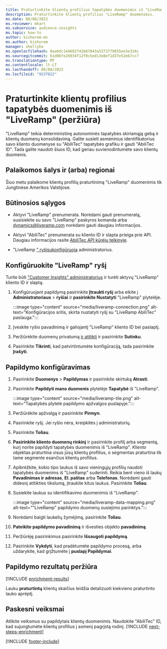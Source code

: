 ```yaml
---
title: Praturtinkite klientų profilius tapatybės duomenimis iš "LiveRamp" (peržiūra)
description: Praturtinkite klientų profilius "LiveRamp" duomenimis.
ms.date: 08/08/2022
ms.reviewer: mhart
ms.subservice: audience-insights
ms.topic: how-to
author: kishorem-ms
ms.author: kishorem
manager: shellyha
ms.openlocfilehash: 0aa6dc144602741b87843a5373779855ee3e334c
ms.sourcegitcommit: b1d06fe26934f12f0c5ed13e8ef1d37e52e67cc7
ms.translationtype: MT
ms.contentlocale: lt-LT
ms.lasthandoff: 08/08/2022
ms.locfileid: "9237822"
---
```

# <a name="enrich-customer-profiles-with-identity-data-from-liveramp-preview"></a>Praturtinkite klientų profilius tapatybės duomenimis iš "LiveRamp" (peržiūra)

"LiveRamp" teikia deterministinę autonominės tapatybės skiriamąją gebą ir klientų duomenų konsolidavimą. Galite susieti asmeninius identifikatorius savo kliento duomenyse su "AbiliTec" tapatybės grafiku ir gauti "AbiliTec ID". Tada galite naudoti šiuos ID, kad geriau suvienodintumėte savo klientų duomenis.

## <a name="supported-countriesregions"></a>Palaikomos šalys ir (arba) regionai

Šiuo metu palaikome klientų profilių praturtinimą "LiveRamp" duomenimis tik Jungtinėse Amerikos Valstijose.

## <a name="prerequisites"></a>Būtinosios sąlygos

- Aktyvi "LiveRamp" prenumerata. Norėdami gauti prenumeratą, susisiekite su savo "LiveRamp" paskyros komanda arba [dynamics@liveramp.com](mailto:dynamics@liveramp.com) norėdami gauti daugiau informacijos.

- Aktyvi "AbiliTec" prenumerata su kliento ID ir slapta prieiga prie API. Daugiau informacijos rasite [AbiliTec API kūrėjų telkinyje](https://developers.liveramp.com/abilitec-api/).

- "LiveRamp [" ryšį](connections.md)[sukonfigūruoja](#configure-the-connection-for-liveramp) administratorius.

## <a name="configure-the-connection-for-liveramp"></a>Konfigūruokite "LiveRamp" ryšį

Turite būti ["Customer Insights" administratorius](permissions.md#admin) ir turėti aktyvų "LiveRamp" kliento ID ir slaptą.

1. Konfigūruojant papildymą pasirinkite **Įtraukti ryšį** arba eikite į **Administratoriaus** > **ryšiai** ir **pasirinkite Nustatyti** "LiveRamp" plytelėje.

   :::image type="content" source="media/liveramp-connection.png" alt-text="Konfigūracijos sritis, skirta nustatyti ryšį su &quot;LiveRamp AbiliTec&quot; paslauga.":::

1. Įveskite ryšio pavadinimą ir galiojantį "LiveRamp" kliento ID bei paslaptį.

1. Peržiūrėkite duomenų privatumą [ir atitiktį](connections.md#data-privacy-and-compliance) ir pasirinkite **Sutinku**.

1. Pasirinkite **Tikrinti**, kad patvirtintumėte konfigūraciją, tada pasirinkite **Įrašyti**.

## <a name="configure-the-enrichment"></a>Papildymo konfigūravimas

1. Pasirinkite **Duomenys** > **Papildymas** ir pasirinkite skirtuką **Atrasti**.

1. Pasirinkite **Papildyti mano duomenis** plytelėje **Tapatybė** iš "LiveRamp".

   :::image type="content" source="media/liveramp-tile.png" alt-text="Tapatybės plytelė papildymo apžvalgos puslapyje.":::

1. Peržiūrėkite apžvalgą ir pasirinkite **Pirmyn**.

1. Pasirinkite ryšį. Jei ryšio nėra, kreipkitės į administratorių.

1. Pasirinkite **Toliau**.

1. **Pasirinkite kliento duomenų rinkinį** ir pasirinkite profilį arba segmentą, kurį norite papildyti tapatybės duomenimis iš "LiveRamp". *Kliento* objektas praturtina visus jūsų klientų profilius, o segmentas praturtina tik tame segmente esančius klientų profilius.

1. Apibrėžkite, kokio tipo laukus iš savo vieningųjų profilių naudoti tapatybės duomenims iš "LiveRamp" suderinti. Reikia bent vieno iš laukų **Pavadinimas ir adresas**, **El. paštas** arba **Telefonas**. Norėdami gauti didesnį atitikties tikslumą, įtraukite kitus laukus. Pasirinkite **Toliau**.

1. Susiekite laukus su identifikavimo duomenimis iš "LiveRamp".

   :::image type="content" source="media/liveramp-data-mapping.png" alt-text="&quot;LiveRamp&quot; papildymo duomenų susiejimo parinktys.":::

1. Norėdami baigti laukelių žymėjimą, pasirinkite **Toliau**.

1. **Pateikite papildymo pavadinimą** ir išvesties objekto **pavadinimą**.

1. Peržiūrėję pasirinkimus pasirinkite **Išsaugoti papildymą**.

1. Pasirinkite **Vykdyti**, kad pradėtumėte papildymo procesą, arba uždarykite, kad grįžtumėte į **puslapį Papildymai**.

## <a name="view-enrichment-results"></a>Papildymo rezultatų peržiūra

[!INCLUDE [enrichment-results](includes/enrichment-results.md)]

Lauku **praturtintų** klientų skaičius leidžia detalizuoti kiekvieno praturtinto lauko aprėptį.

## <a name="next-steps"></a>Paskesni veiksmai

Atlikite veiksmus su papildytais klientų duomenimis. Naudokite "AbiliTec" ID, kad sujungtumėte klientų profilius į asmenį pagrįstą rodinį.
[!INCLUDE [next-steps-enrichment](includes/next-steps-enrichment.md)]

[!INCLUDE [footer-include](includes/footer-banner.md)]
